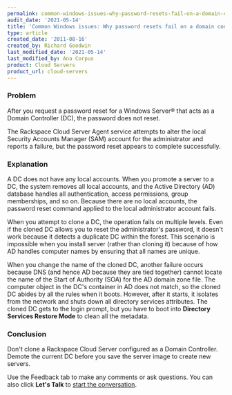```yaml
---
permalink: common-windows-issues-why-password-resets-fail-on-a-domain-controller
audit_date: '2021-05-14'
title: 'Common Windows issues: Why password resets fail on a domain controller'
type: article
created_date: '2011-08-16'
created_by: Richard Goodwin
last_modified_date: '2021-05-14'
last_modified_by: Ana Corpus
product: Cloud Servers
product_url: cloud-servers
---
```


### Problem

After you request a password reset for a Windows Server&reg; that acts as a Domain
Controller (DC), the password does not reset.

The Rackspace Cloud Server Agent service attempts to alter the local Security
Accounts Manager (SAM) account for the administrator and reports a failure, but
the password reset appears to complete successfully.

### Explanation

A DC does not have any local accounts. When you promote a server to a DC, the
system removes all local accounts, and the Active Directory (AD) database handles
all authentication, access permissions, group memberships, and so on.  Because
there are no local accounts, the password reset command applied to the local
administrator account fails.

When you attempt to clone a DC, the operation fails on multiple levels. Even if
the cloned DC allows you to reset the administrator's password, it doesn't work
because it detects a duplicate DC within the forest. This scenario is impossible
when you install server (rather than cloning it) because of how AD handles
computer names by ensuring that all names are unique.

When you change the name of the cloned DC, another failure occurs because DNS
(and hence AD because they are tied together) cannot locate the name of the
Start of Authority (SOA) for the AD domain zone file. The computer object in
the DC's container in AD does not match, so the cloned DC abides by all the
rules when it boots. However, after it starts, it isolates from the network
and shuts down all directory services attributes. The cloned DC gets to the
login prompt, but you have to boot into **Directory Services Restore Mode**
to clean all the metadata.

### Conclusion

Don't clone a Rackspace Cloud Server configured as a Domain Controller.
Demote the current DC before you save the server image to create new servers.

Use the Feedback tab to make any comments or ask questions. You can also click
**Let's Talk** to [start the conversation](https://www.rackspace.com/).

